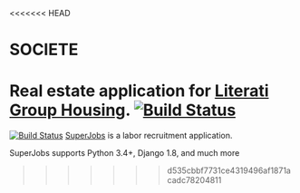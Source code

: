 <<<<<<< HEAD
# SOCIETE
Real estate application for [Literati Group Housing](http://literati.nyc/).
[![Build Status](https://travis-ci.org/Copser/SOCIETE.svg?branch=master)](https://travis-ci.org/Copser/SOCIETE)
=======

[![Build Status](https://semaphoreci.com/api/v1/copser/supervisor/branches/master/badge.svg)](https://semaphoreci.com/copser/supervisor)
	[SuperJobs](https://supremejobs.herokuapp.com) is a labor recruitment application.

SuperJobs supports Python 3.4+, Django 1.8, and much more
>>>>>>> d535cbbf7731ce4319496af1871acadc78204811
